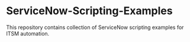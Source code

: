 # ServiceNow-Scripting-Examples
This repository contains collection of ServiceNow scripting examples for ITSM automation.
